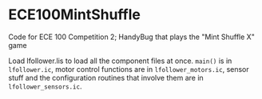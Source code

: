 # ECE100MintShuffle
Code for ECE 100 Competition 2; HandyBug that plays the "Mint Shuffle X" game

Load lfollower.lis to load all the component files at once.  `main()` is in `lfollower.ic`, motor control functions are in `lfollower_motors.ic`, sensor stuff and the configuration routines that involve them are in `lfollower_sensors.ic`.
